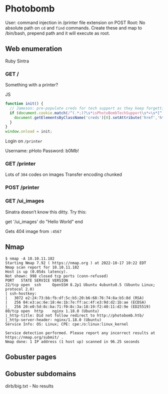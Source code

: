 # Photobomb

User: command injection in /printer file extension on POST
Root: No absolute path on `cd` and `find` commands. Create these and map to /bin/bash, prepend path and it will execute as root.

## Web enumeration
Ruby Sintra

### GET /
Something with a printer?

JS
```javascript
function init() {
  // Jameson: pre-populate creds for tech support as they keep forgetting them and emailing me
  if (document.cookie.match(/^(.*;)?\s*isPhotoBombTechSupport\s*=\s*[^;]+(.*)?$/)) {
    document.getElementsByClassName('creds')[0].setAttribute('href','http://pH0t0:b0Mb!@photobomb.htb/printer');
  }
}
window.onload = init;
```

Login on `/printer`

Username: pHoto
Password: b0Mb!

### GET /printer
Lots of `304` codes on images
Transfer encoding chunked

### POST /printer

### GET /ui_images
Sinatra doesn’t know this ditty.
Try this:

get '/ui_images' do
  "Hello World"
end

Gets 404 image from `:4567`


## Nmap

```
$ nmap -A 10.10.11.182                                                            
Starting Nmap 7.92 ( https://nmap.org ) at 2022-10-17 10:22 EDT
Nmap scan report for 10.10.11.182
Host is up (0.054s latency).
Not shown: 998 closed tcp ports (conn-refused)
PORT   STATE SERVICE VERSION
22/tcp open  ssh     OpenSSH 8.2p1 Ubuntu 4ubuntu0.5 (Ubuntu Linux; protocol 2.0)
| ssh-hostkey: 
|   3072 e2:24:73:bb:fb:df:5c:b5:20:b6:68:76:74:8a:b5:8d (RSA)
|   256 04:e3:ac:6e:18:4e:1b:7e:ff:ac:4f:e3:9d:d2:1b:ae (ECDSA)
|_  256 20:e0:5d:8c:ba:71:f0:8c:3a:18:19:f2:40:11:d2:9e (ED25519)
80/tcp open  http    nginx 1.18.0 (Ubuntu)
|_http-title: Did not follow redirect to http://photobomb.htb/
|_http-server-header: nginx/1.18.0 (Ubuntu)
Service Info: OS: Linux; CPE: cpe:/o:linux:linux_kernel

Service detection performed. Please report any incorrect results at https://nmap.org/submit/ .
Nmap done: 1 IP address (1 host up) scanned in 96.25 seconds
```

## Gobuster pages

## Gobuster subdomains
dirb/big.txt - No results
